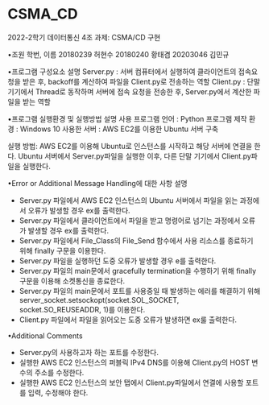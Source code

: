 # CSMA_CD
2022-2학기 데이터통신 4조 과제: CSMA/CD 구현

•조원 학번, 이름
 20180239 허현수
 20180240 황태겸
 20203046 김민규

•프로그램 구성요소 설명
 Server.py : 서버 컴퓨터에서 실행하여 클라이언트의 접속요청을 받은 후, backoff를 계산하여 파일을 Client.py로 전송하는 역할
 Client.py :  단말 기기에서 Thread로 동작하며 서버에 접속 요청을 전송한 후, Server.py에서 계산한 파일을 받는 역할

•프로그램 실행환경 및 실행방법 설명
 사용 프로그램 언어 : Python
 프로그램 제작 환경 : Windows 10
 사용한 서버 : AWS EC2를 이용한 Ubuntu 서버 구축

 실행 방법: AWS EC2를 이용해 Ubuntu로 인스턴스를 시작하고 해당 서버에 연결을 한다.
                 Ubuntu 서버에서 Server.py파일을 실행한 이후, 다른 단말 기기에서 Client.py파일을 실행한다.
                 
•Error or Additional Message Handling에 대한 사항 설명
 - Server.py 파일에서 AWS EC2 인스턴스의 Ubuntu 서버에서 파일을 읽는 과정에서 오류가 발생할 경우 ex를 출력한다.
 - Server.py 파일에서 클라이언트에서  파일을 받고 명령어로 넘기는 과정에서 오류가 발생할 경우 ex를 출력한다.
 - Server.py 파일에서  File_Class의 File_Send 함수에서 사용 리소스를 종료하기 위해 finally 구문을 이용한다.
 - Server.py 파일을 실행하던 도중 오류가 발생할 경우 e를 출력한다.
 - Server.py 파일의 main문에서 gracefully termination을 수행하기 위해 finally 구문을 이용해 소켓통신을 종료한다.
 - Server.py 파일의 main문에서 포트를 사용중일 때 발생하는 에러를 해결하기 위해
   server_socket.setsockopt(socket.SOL_SOCKET, socket.SO_REUSEADDR, 1)를 이용한다.
 - Client.py 파일에서 파일을 읽어오는 도중 오류가 발생하면 ex룰 출력한다.

•Additional Comments
 - Server.py의 사용하고자 하는 포트를 수정한다.
 - 실행한 AWS EC2 인스턴스의 퍼블릭 IPv4 DNS를 이용해 Client.py의 HOST 변수의 주소를 수정한다.
 - 실행한 AWS EC2 인스턴스의 보안 탭에서 Client.py파일에서 연결에 사용할 포트를 입력, 수정해야 한다.
